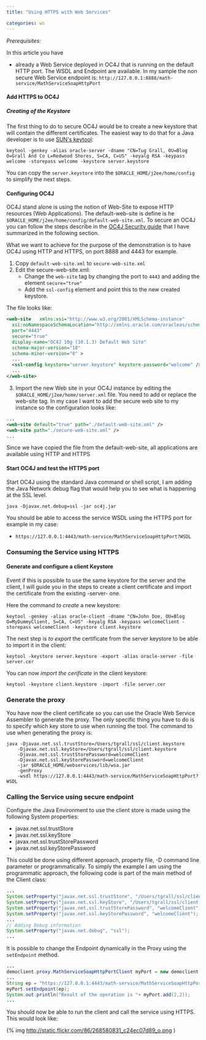 ```yaml
---
title: "Using HTTPS with Web Services"

categories: ws
---
```

*Prerequisites:*

In this article you have

* already a Web Service deployed in OC4J that is running on the default HTTP port. The WSDL and Endpoint are available. In my sample
the non secure Web Service endpoint is: `http://127.0.0.1:8888/math-service/MathServiceSoapHttpPort`

#### Add HTTPS to OC4J

##### Creating of the Keystore

The first thing to do to secure OC4J would be to create a new keystore
that will contain the different certificates. The easiest way to do
that for a Java developer is to use [SUN's keytool](http://java.sun.com/j2se/1.5.0/docs/tooldocs/solaris/keytool.html):

```
keytool -genkey -alias oracle-server -dname "CN=Tug Grall, OU=Blog O=Grall And Co L=Redwood Shores, S=CA, C=US" -keyalg RSA -keypass welcome -storepass welcome -keystore server.keystore
```

You can copy the `server.keystore` into the `$ORACLE_HOME/j2ee/home/config` to simplify the next steps.



#### Configuring OC4J

OC4J stand alone is using the notion of Web-Site to expose HTTP resources (Web Applications). The default-web-site is define is he
`$ORACLE_HOME/j2ee/home/config/default-web-site.xml`. To secure an OC4J you can follow the steps describe in the [OC4J Security guide](http://download.oracle.com/docs/cd/B25221_04/web.1013/b14429/configssl.htm) that I have summarized in the following section.

What we want to achieve for the purpose of the demonstration is to have OC4J using HTTP and HTTPS, on port 8888 and 4443 for example.

1. Copy `default-web-site.xml` to `secure-web-site.xml`
2. Edit the secure-web-site.xml:
    * Change the `web-site` tag by changing the port to `4443` and adding the element `secure="true"`
    * Add the `ssl-config` element and point this to the new created keystore.

The file looks like:

``` xml
<web-site   xmlns:xsi="http://www.w3.org/2001/XMLSchema-instance"
  xsi:noNamespaceSchemaLocation="http://xmlns.oracle.com/oracleas/schema/web-site-10_0.xsd"
  port="4443"
  secure="true"
  display-name="OC4J 10g (10.1.3) Default Web Site"
  schema-major-version="10"
  schema-minor-version="0" >
  ...
  <ssl-config keystore="server.keystore" keystore-password="welcome" />
  ...
</web-site>
```

3. Import the new Web site in your OC4J instance by editing the `$ORACLE_HOME/j2ee/home/server.xml`
file. You need to add or replace the web-site tag. In my case I want to
add the secure web site to my instance so the configuration looks like:

``` xml
...
<web-site default="true" path="./default-web-site.xml" />
<web-site path="./secure-web-site.xml" />
...
```

Since we have copied the file from the default-web-site, all applications are available using HTTP and HTTPS

#### Start OC4J and test the HTTPS port

Start OC4J using the standard Java command or shell script, I am adding the Java Network debug flag that would help you to see what is
happening at the SSL level.

```
java -Djavax.net.debug=ssl -jar oc4j.jar
```

You should be able to access the service WSDL using the HTTPS port for example in my case:

* `https://127.0.0.1:4443/math-service/MathServiceSoapHttpPort?WSDL`

### Consuming the Service using HTTPS

#### Generate and configure a client Keystore

Event if this is possible to use the same keystore for the server and the client, I will guide you in the steps to create a client
certificate and import the certificate from the existing -server- one.

Here the command *to create* a new keystore:

```
keytool -genkey -alias oracle-client -dname "CN=John Doe, OU=Blog O=MyDummyClient, S=CA, C=US" -keyalg RSA -keypass welcomeClient -storepass welcomeClient -keystore client.keystore
```

The next step is *to export* the certificate from the server keystore to be able to import it in the client:

```
keytool -keystore server.keystore -export -alias oracle-server -file server.cer
```

You can now *import the cerificate* in the client keystore:

```
keytool -keystore client.keystore -import -file server.cer
```

### Generate the proxy

You have now the client certificate so you can use the Oracle Web
Service Assembler to generate the proxy. The only specific thing you
have to do is to specify which key store to use when running the tool.
The command to use when generating the proxy is:

```
java -Djavax.net.ssl.trustStore=/Users/tgrall/ssl/client.keystore
    -Djavax.net.ssl.keyStore=/Users/tgrall/ssl/client.keystore
    -Djavax.net.ssl.trustStorePassword=welcomeClient
    -Djavax.net.ssl.keyStorePassword=welcomeClient
    -jar $ORACLE_HOME/webservices/lib/wsa.jar
    -genProxy
    -wsdl https://127.0.0.1:4443/math-service/MathServiceSoapHttpPort?WSDL

```

### Calling the Service using secure endpoint

Configure the Java Environment to use the client store is made using the following System properties:

*   javax.net.ssl.trustStore
*   javax.net.ssl.keyStore
*   javax.net.ssl.trustStorePassword
*   javax.net.ssl.keyStorePassword

This could be done using different approach, property file, -D command
line parameter or programmatically. To simply the example I am using
the programmatic approach, the following code is part of the main
method of the Client class:

``` java
...
System.setProperty("javax.net.ssl.trustStore", "/Users/tgrall/ssl/client.keystore");
System.setProperty("javax.net.ssl.keyStore", "/Users/tgrall/ssl/client.keystore");
System.setProperty("javax.net.ssl.trustStorePassword", "welcomeClient");
System.setProperty("javax.net.ssl.keyStorePassword", "welcomeClient");
...
// Adding Debug information
System.setProperty("javax.net.debug", "ssl");
...
```

It is possible to change the Endpoint dynamically in the Proxy using the `setEndpoint` method.

``` java
...
democlient.proxy.MathServiceSoapHttpPortClient myPort = new democlient.proxy.MathServiceSoapHttpPortClient();
...
String ep = "https://127.0.0.1:4443/math-service/MathServiceSoapHttpPort";
myPort.setEndpoint(ep);
System.out.println("Result of the operation is "+ myPort.add(2,2));
...
```

You should now be able to run the client and call the service using HTTPS. This would look like:

{% img http://static.flickr.com/86/268580831_c24ec07d89_o.png )
